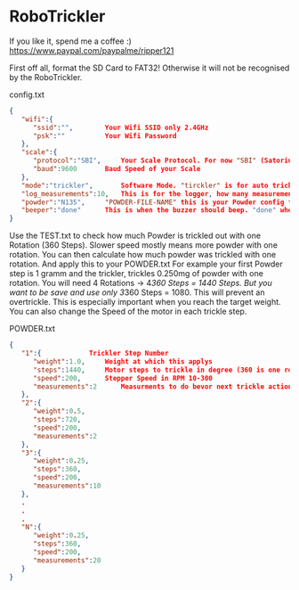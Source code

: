 # RoboTrickler
 
If you like it, spend me a coffee :)
https://www.paypal.com/paypalme/ripper121


First off all, format the SD Card to FAT32!
Otherwise it will not be recognised by the RoboTrickler.


config.txt
```json
{
   "wifi":{
      "ssid":"",		Your Wifi SSID only 2.4GHz
      "psk":"" 			Your Wifi Password
   },
   "scale":{
      "protocol":"SBI",		Your Scale Protocol. For now "SBI" (Satorius) and "GUG" (G&G) are supported
      "baud":9600		Baud Speed of your Scale
   },
   "mode":"trickler",		Software Mode. "tirckler" is for auto trickling. "logger" is for logging to csv file
   "log_measurements":10,	This is for the logger, how many measurements it will need bevor something is saved to csv
   "powder":"N135",		"POWDER-FILE-NAME" this is your Powder config file. Name them "POWDERNAME.txt"
   "beeper":"done"		This is when the buzzer should beep. "done" when something is done, "button" on button press, "both" for both
}
```

Use the TEST.txt to check how much Powder is trickled out with one Rotation (360 Steps).
Slower speed mostly means more powder with one rotation.
You can then calculate how much powder was trickled with one rotation. And apply this to your POWDER.txt
For example your first Powder step is 1 gramm and the trickler, trickles 0.250mg of powder with one rotation.
You will need 4 Rotations -> 4*360 Steps = 1440 Steps. But you want to be save and use only 3*360 Steps = 1080.
This will prevent an overtrickle. This is especially important when you reach the target weight.
You can also change the Speed of the motor in each trickle step.


POWDER.txt
```json
{
   "1":{			Trickler Step Number
      "weight":1.0,		Weight at which this applys
      "steps":1440,		Motor steps to trickle in degree (360 is one rotation)
      "speed":200,		Stepper Speed in RPM 10-300 
      "measurements":2		Measurments to do bevor next trickle action
   },
   "2":{
      "weight":0.5,
      "steps":720,
      "speed":200,
      "measurements":2
   },
   "3":{
      "weight":0.25,
      "steps":360,
      "speed":200,
      "measurements":10
   },
   .
   .
   .
   "N":{
      "weight":0.25,
      "steps":360,
      "speed":200,
      "measurements":20
   }
}
```
